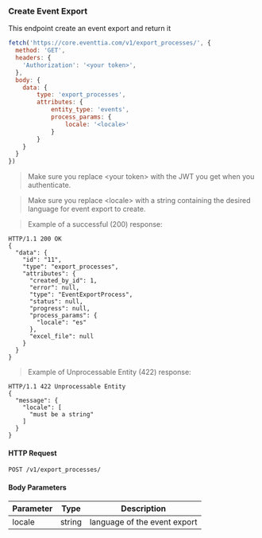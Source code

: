 ### Create Event Export

This endpoint create an event export and return it

```javascript
fetch('https://core.eventtia.com/v1/export_processes/', {
  method: 'GET',
  headers: {
    'Authorization': '<your token>',
  },
  body: {
    data: {
        type: 'export_processes',
        attributes: {
            entity_type: 'events',
            process_params: {
                locale: '<locale>'
            }
        }
    }
  }
})
```

> Make sure you replace &lt;your token&gt; with the JWT you get when you authenticate. 

> Make sure you replace &lt;locale&gt; with a string containing the desired language for event export to create.

> Example of a successful (200) response:

```http
HTTP/1.1 200 OK
{
  "data": {
    "id": "11",
    "type": "export_processes",
    "attributes": {
      "created_by_id": 1,
      "error": null,
      "type": "EventExportProcess",
      "status": null,
      "progress": null,
      "process_params": {
        "locale": "es"
      },
      "excel_file": null
    }
  }
}
```

> Example of Unprocessable Entity (422) response: 

```http
HTTP/1.1 422 Unprocessable Entity
{
  "message": {
    "locale": [
      "must be a string"
    ]
  }
}
```

#### HTTP Request

`POST /v1/export_processes/`

#### Body Parameters

Parameter  |  Type  | Description
---------  |  ----  | -----------
locale | string | language of the event export

